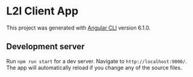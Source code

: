 # L2l Client App

This project was generated with [Angular CLI](https://github.com/angular/angular-cli) version 6.1.0.

## Development server

Run `npm run start` for a dev server. Navigate to `http://localhost:9000/`. The app will automatically reload if you change any of the source files.

